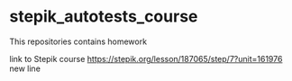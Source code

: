 # stepik_autotests_course
This repositories contains homework

link to Stepik course https://stepik.org/lesson/187065/step/7?unit=161976
new line